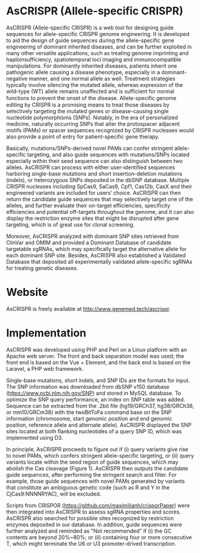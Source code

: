 # AsCRISPR (Allele-specific CRISPR) 
AsCRISPR (Allele-specific CRISPR) is a web tool for designing guide sequences for allele-specific CRISPR genome engineering. It is developed to aid the design of guide sequences during the allele-specific gene engineering of dominant inherited diseases, and can be further exploited in many other versatile applications, such as treating genome imprinting and haploinsufficiency, spatiotemporal loci imaging and immunocompatible manipulations. For dominantly inherited diseases, patients inherit one pathogenic allele causing a disease phenotype, especially in a dominant-negative manner, and one normal allele as well. Treatment strategies typically involve silencing the mutated allele, whereas expression of the wild-type (WT) allele remains unaffected and is sufficient for normal functions to prevent the onset of the disease. Allele-speciﬁc genome editing by CRISPR is a promising means to treat those diseases by selectively targeting the mutated genes or disease-causing single nucleotide polymorphisms (SNPs). Notably, in the era of personalized medicine, naturally occurring SNPs that alter the protospacer adjacent motifs (PAMs) or spacer sequences recognized by CRISPR nucleases would also provide a point of entry for patient-specific gene therapy.

Basically, mutations/SNPs-derived novel PAMs can confer stringent allele-specific targeting, and also guide sequences with mutations/SNPs located especially within their seed sequence can also distinguish between two alleles. AsCRISPR can process with either user-identified sequences harboring single-base mutations and short insertion-deletion mutations (indels), or heterozygous SNPs deposited in the dbSNP database. Multiple CRISPR nucleases including SpCas9, SaCas9, Cpf1, Cas12b, CasX and their engineered variants are included for users’ choice. AsCRISPR can then return the candidate guide sequences that may selectively target one of the alleles, and further evaluate their on-target efficiencies, specificity efficiencies and potential off-targets throughout the genome, and it can also display the restriction enzyme sites that might be disrupted after gene targeting, which is of great use for clonal screening.

Moreover, AsCRISPR analyzed with dominant SNP sites retrieved from ClinVar and OMIM and provided a Dominant Database of candidate targetable sgRNAs, which may specifically target the alternative allele for each dominant SNP site. Besides, AsCRISPR also established a Validated Database that deposited all experimentally validated allele-specific sgRNAs for treating genetic diseases.

# Website
AsCRISPR is freely available at http://www.genemed.tech/ascrispr.


# Implementation
AsCRISPR was developed using PHP and Perl on a Linux platform with an Apache web server. The front and back separation model was used; the front end is based on the Vue + Element, and the back end is based on the Laravel, a PHP web framework.

Single-base mutations, short indels, and SNP IDs are the formats for input. The SNP information was downloaded from dbSNP v150 database (https://www.ncbi.nlm.nih.gov/SNP) and stored in MySQL database. To optimize the SNP query performance, an index on SNP table was added. Sequence can be extracted from the .2bit file (hg19/GRCh37, hg38/GRCh38, or mm10/GRCm38) with the twoBitToFa command base on the SNP information (chromosome, start genomic position and end genomic position, reference allele and alternate allele). AsCRISPR displayed the SNP sites located at both flanking nucleotides of a query SNP ID, which was implemented using D3.

In principle, AsCRISPR proceeds to figure out if (i) query variants give rise to novel PAMs, which confers stringent allele-specific targeting, or (ii) query variants locate within the seed region of guide sequences, which may abolish the Cas cleavage (Figure 1). AsCRISPR then outputs the candidate guide sequences, after performing the stringent search and filter. For example, those guide sequences with novel PAMs generated by variants that constitute an ambiguous genetic code (such as R and Y in the CjCas9:NNNNRYAC), will be excluded.

Scripts from CRISPOR (https://github.com/maximilianh/crisporPaper) were then integrated into AsCRISPR to assess sgRNA properties and scores. AsCRISPR also searched for possible sites recognized by restriction enzymes deposited in our database. In addition, guide sequences were further analyzed and reminded as "Not recommended" if (i) the GC contents are beyond 20%~80%; or (ii) containing four or more consecutive T, which might terminate the U6 or U3 promoter-drived transcription.
